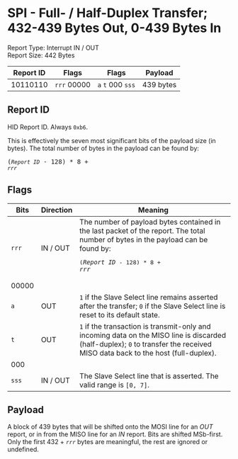 
# SPI - Full- / Half-Duplex Transfer; 432-439 Bytes Out, 0-439 Bytes In
Report Type: Interrupt IN / OUT<br />
Report Size: 442 Bytes

| Report ID | Flags | Flags | Payload |
|-----------|-------|-------|---------|
| 10110110 | `rrr`&nbsp;00000 | `a`&nbsp;`t`&nbsp;000&nbsp;`sss` | 439 bytes |

## Report ID
HID Report ID.  Always `0xb6`.

This is effectively the seven most significant bits of the payload size (in bytes).  The total number of bytes in the payload can be found by: <pre>(*`Report ID`* - 128) * 8 + *`rrr`*</pre>

## Flags

| Bits  | Direction | Meaning |
|-------|-----------|---------|
| `rrr` | IN / OUT  | The number of payload bytes contained in the last packet of the report.  The total number of bytes in the payload can be found by: <pre>(*`Report ID`* - 128) * 8 + *`rrr`*</pre> |
| 00000 |          |                                                                       |
| `a`   | OUT      | `1` if the Slave Select line remains asserted after the transfer; `0` if the Slave Select line is reset to its default state. |
| `t`   | OUT      | `1` if the transaction is transmit-only and incoming data on the MISO line is discarded (half-duplex); `0` to transfer the received MISO data back to the host (full-duplex). |
| 000   |          |                                                                       |
| `sss` | IN / OUT | The Slave Select line that is asserted.  The valid range is `[0, 7]`. |

## Payload
A block of 439 bytes that will be shifted onto the MOSI line for an *OUT* report, or in from the MISO line for an *IN* report.  Bits are shifted MSb-first.  Only the first 432 + *`rrr`* bytes are meaningful, the rest are ignored or undefined.
